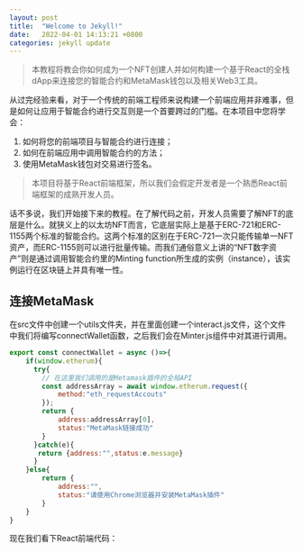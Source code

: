 ```yaml
---
layout: post
title:  "Welcome to Jekyll!"
date:   2022-04-01 14:13:21 +0800
categories: jekyll update
---
```


> 本教程将教会你如何成为一个NFT创建人并如何构建一个基于React的全栈dApp来连接您的智能合约和MetaMask钱包以及相关Web3工具。

从过完经验来看，对于一个传统的前端工程师来说构建一个前端应用并非难事，但是如何让应用于智能合约进行交互则是一个首要跨过的门槛。在本项目中您将学会：

1. 如何将您的前端项目与智能合约进行连接；
2. 如何在前端应用中调用智能合约的方法；
3. 使用MetaMask钱包对交易进行签名。

> 本项目将基于React前端框架，所以我们会假定开发者是一个熟悉React前端框架的成熟开发人员。

话不多说，我们开始接下来的教程。在了解代码之前，开发人员需要了解NFT的底层是什么。就狭义上的以太坊NFT而言，它底层实际上是基于ERC-721和ERC-1155两个标准的智能合约。这两个标准的区别在于ERC-721一次只能传输单一NFT资产，而ERC-1155则可以进行批量传输。而我们通俗意义上讲的“NFT数字资产”则是通过调用智能合约里的Minting function所生成的实例（instance），该实例运行在区块链上并具有唯一性。



## 连接MetaMask

在src文件中创建一个utils文件夹，并在里面创建一个interact.js文件，这个文件中我们将编写connectWallet函数，之后我们会在Minter.js组件中对其进行调用。

```js
export const connectWallet = async ()=>{
    if(window.etherum){
      try{
        // 在这里我们调用的是Metamask插件的全局API
        const addressArray = await window.etherum.request({
            method:"eth_requestAccouts"
        });
        return {
            address:addressArray[0],
            status:"MetaMask链接成功"
        }
      }catch(e){
       return {address:"",status:e.message}
      }
    }else{
        return {
            address:"",
            status:"请使用Chrome浏览器并安装MetaMask插件"
        }
    }
}
```

现在我们看下React前端代码：

```js

```